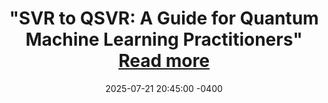 ---
title: >-
    "SVR to QSVR: A Guide for Quantum Machine Learning Practitioners"
    <a href="https://github.com/aidsuu/howtobasic/blob/main/qsvr.md" target="_blank">Read more <i class="fas fa-angle-double-right"></i></a>
date: 2025-07-21 20:45:00 -0400
---